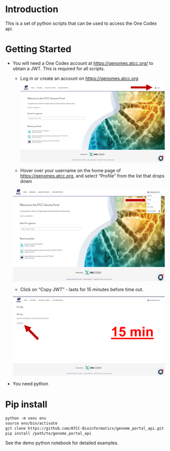 # Introduction
This is a set of python scripts that can be used to access the One Codex api.
# Getting Started
*   You will need a One Codex account at https://genomes.atcc.org/ to obtain a JWT. This is required for all scripts.
    * Log in or create an account on https://genomes.atcc.org
    ![<img align="left" width="500" src="images/login.png"/>](images/login.png)

    * Hover over your username on the home page of https://genomes.atcc.org, and select “Profile” from the list that drops down

    <!-- <img align="left" width="500" src="images/profile.png"> -->
    ![<img align="left" width="500" src="images/profile.png"/>](images/profile.png)

    * Click on “Copy JWT” - lasts for 15 minutes before time out.

    <!-- <img align="left" width="500" src="images/copyjwt.png"> -->
    ![<img align="left" width="500" src="images/copyjwt.png"/>](images/copyjwt.png)


*   You need python
# Pip install
```
python -m venv env
source env/bin/activate
git clone https://github.com/ATCC-Bioinformatics/genome_portal_api.git
pip install /path/to/genome_portal_api
```
See the demo python notebook for detailed examples.
